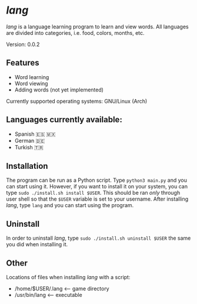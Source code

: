 # _lang_
_lang_ is a language learning program to learn and view words. All languages are divided into categories, i.e. food, colors, months, etc.

Version: 0.0.2


## Features
- Word learning
- Word viewing
- Adding words (not yet implemented)

Currently supported operating systems: GNU/Linux (Arch)


## Languages currently available:
- Spanish 🇪🇸 🇲🇽
- German 🇩🇪
- Turkish 🇹🇷

## Installation
The program can be run as a Python script. Type `python3 main.py` and you can start using it. However, if you want to install it on your system, you can type `sudo ./install.sh install $USER`. This should be ran _only_ through user shell so that the `$USER` variable is set to your username. After installing _lang_, type `lang` and you can start using the program.  
## Uninstall
In order to uninstall _lang_, type `sudo ./install.sh uninstall $USER` the same you did when installing it.  
## Other
Locations of files when installing _lang_ with a script:
- /home/$USER/.lang     <-- game directory
- /usr/bin/lang         <-- executable
